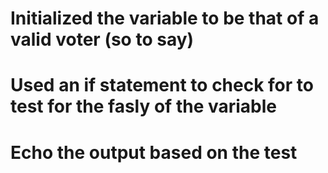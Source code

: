 # Initialized the variable to be that of a valid voter (so to say)
# Used an if statement to check for to test for the fasly of the variable
# Echo the output based on the test